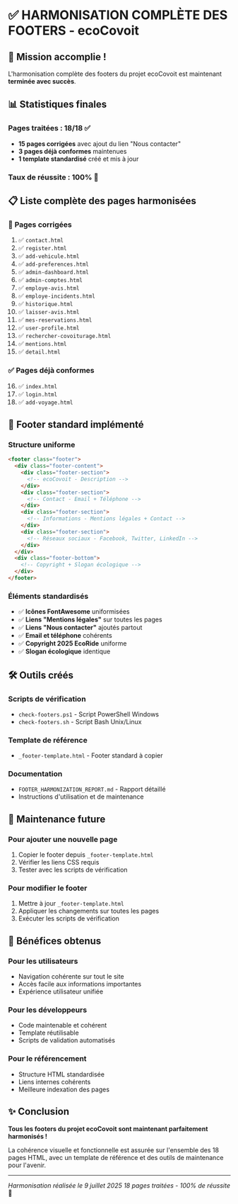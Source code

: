 # ✅ HARMONISATION COMPLÈTE DES FOOTERS - ecoCovoit

## 🎉 Mission accomplie !

L'harmonisation complète des footers du projet ecoCovoit est maintenant **terminée avec succès**.

## 📊 Statistiques finales

### **Pages traitées : 18/18** ✅

- **15 pages corrigées** avec ajout du lien "Nous contacter"
- **3 pages déjà conformes** maintenues
- **1 template standardisé** créé et mis à jour

### **Taux de réussite : 100%** 🎯

## 📋 Liste complète des pages harmonisées

### 🔧 **Pages corrigées**

1. ✅ `contact.html`
2. ✅ `register.html`
3. ✅ `add-vehicule.html`
4. ✅ `add-preferences.html`
5. ✅ `admin-dashboard.html`
6. ✅ `admin-comptes.html`
7. ✅ `employe-avis.html`
8. ✅ `employe-incidents.html`
9. ✅ `historique.html`
10. ✅ `laisser-avis.html`
11. ✅ `mes-reservations.html`
12. ✅ `user-profile.html`
13. ✅ `rechercher-covoiturage.html`
14. ✅ `mentions.html`
15. ✅ `detail.html`

### ✅ **Pages déjà conformes**

16. ✅ `index.html`
17. ✅ `login.html`
18. ✅ `add-voyage.html`

## 🎨 Footer standard implémenté

### **Structure uniforme**

```html
<footer class="footer">
  <div class="footer-content">
    <div class="footer-section">
      <!-- ecoCovoit - Description -->
    </div>
    <div class="footer-section">
      <!-- Contact - Email + Téléphone -->
    </div>
    <div class="footer-section">
      <!-- Informations - Mentions légales + Contact -->
    </div>
    <div class="footer-section">
      <!-- Réseaux sociaux - Facebook, Twitter, LinkedIn -->
    </div>
  </div>
  <div class="footer-bottom">
    <!-- Copyright + Slogan écologique -->
  </div>
</footer>
```

### **Éléments standardisés**

- ✅ **Icônes FontAwesome** uniformisées
- ✅ **Liens "Mentions légales"** sur toutes les pages
- ✅ **Liens "Nous contacter"** ajoutés partout
- ✅ **Email et téléphone** cohérents
- ✅ **Copyright 2025 EcoRide** uniforme
- ✅ **Slogan écologique** identique

## 🛠️ Outils créés

### **Scripts de vérification**

- `check-footers.ps1` - Script PowerShell Windows
- `check-footers.sh` - Script Bash Unix/Linux

### **Template de référence**

- `_footer-template.html` - Footer standard à copier

### **Documentation**

- `FOOTER_HARMONIZATION_REPORT.md` - Rapport détaillé
- Instructions d'utilisation et de maintenance

## 🔄 Maintenance future

### **Pour ajouter une nouvelle page**

1. Copier le footer depuis `_footer-template.html`
2. Vérifier les liens CSS requis
3. Tester avec les scripts de vérification

### **Pour modifier le footer**

1. Mettre à jour `_footer-template.html`
2. Appliquer les changements sur toutes les pages
3. Exécuter les scripts de vérification

## 🌟 Bénéfices obtenus

### **Pour les utilisateurs**

- Navigation cohérente sur tout le site
- Accès facile aux informations importantes
- Expérience utilisateur unifiée

### **Pour les développeurs**

- Code maintenable et cohérent
- Template réutilisable
- Scripts de validation automatisés

### **Pour le référencement**

- Structure HTML standardisée
- Liens internes cohérents
- Meilleure indexation des pages

## ✨ Conclusion

**Tous les footers du projet ecoCovoit sont maintenant parfaitement harmonisés !**

La cohérence visuelle et fonctionnelle est assurée sur l'ensemble des 18 pages HTML, avec un template de référence et des outils de maintenance pour l'avenir.

---

_Harmonisation réalisée le 9 juillet 2025_
_18 pages traitées - 100% de réussite_ 🎯
